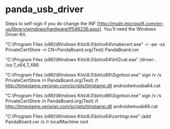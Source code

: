 panda_usb_driver
================

Steps to self-sign if you do change the INF [http://msdn.microsoft.com/en-us/library/windows/hardware/ff546236.aspx]. You'll need the Windows Driver Kit.

"C:\Program Files (x86)\Windows Kits\8.0\bin\x64\makecert.exe" -r -pe -ss PrivateCertStore -n CN=PandaBoard.org(Test) PandaBoard.cer

"C:\Program Files (x86)\Windows Kits\8.0\bin\x64\Inf2cat.exe" /driver:. /os:7_x64,7_X86

"C:\Program Files (x86)\Windows Kits\8.0\bin\x86\Signtool.exe" sign /v /s PrivateCertStore /n PandaBoard.org(Test) /t http://timestamp.verisign.com/scripts/timstamp.dll androidwinusba64.cat

"C:\Program Files (x86)\Windows Kits\8.0\bin\x86\Signtool.exe" sign /v /s PrivateCertStore /n PandaBoard.org(Test) /t http://timestamp.verisign.com/scripts/timstamp.dll androidwinusb86.cat

"C:\Program Files (x86)\Windows Kits\8.0\bin\x64\certmgr.exe" /add PandaBoard.cer /s /r localMachine root
